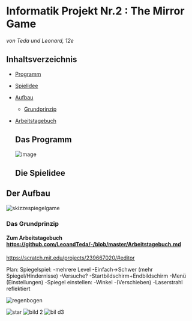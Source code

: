 # Informatik Projekt Nr.2 : The Mirror Game
*von Teda und Leonard, 12e*

## Inhaltsverzeichnis

* [Programm](#Programm)
* [Spielidee](#Spielidee)
* [Aufbau](#Aufbau)
  * [Grundprinzip](#Grundprinzip)
* [Arbeitstagebuch](#Arbeitstagebuch) 
  
  ## Das Programm <a name="Programm"></a>
  
  ![image](https://user-images.githubusercontent.com/42579285/48960806-160b1200-ef70-11e8-82f8-a4498ecd9050.png)

  
  ## Die Spielidee <a name="Spielidee"></a>

## Der Aufbau <a name="Aufbau"></a>

![skizzespiegelgame](https://user-images.githubusercontent.com/42579285/51129379-9c362d00-182a-11e9-9421-87373cbd7f21.png)

### Das Grundprinzip <a name="Grundprinzip"></a>

#### Zum Arbeitstagebuch https://github.com/LeoandTeda/-/blob/master/Arbeitstagebuch.md
      

https://scratch.mit.edu/projects/239667020/#editor

Plan: Spiegelspiel:
-mehrere Level
-Einfach->Schwer (mehr Spiegel/Hindernisse)
-Versuche?
-Startbildschirm+Endbildschirm
-Menü (Einstellungen)
-Spiegel einstellen:
  -Winkel
  -(Verschieben)
  -Laserstrahl reflektiert
 
 ![regenbogen](https://user-images.githubusercontent.com/42579285/50080722-07b9ba00-01ed-11e9-8d04-2fd8a6d8e229.png)



![star](https://user-images.githubusercontent.com/42579285/50163954-cfe06e80-02e1-11e9-967c-c68662a77d46.png)
![bild 2](https://user-images.githubusercontent.com/42579285/50164034-f69ea500-02e1-11e9-9303-8efe088e6e30.png)
![bil d3](https://user-images.githubusercontent.com/42579285/50164155-3796b980-02e2-11e9-9115-ed1e9642fe88.png)

